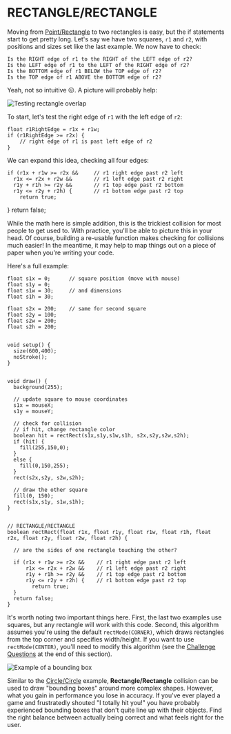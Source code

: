 # RECTANGLE/RECTANGLE

Moving from [Point/Rectangle](point-rect.php) to two rectangles is easy, but the if statements start to get pretty long. Let's say we have two squares, `r1` and `r2`, with positions and sizes set like the last example. We now have to check:

    Is the RIGHT edge of r1 to the RIGHT of the LEFT edge of r2?
    Is the LEFT edge of r1 to the LEFT of the RIGHT edge of r2?
    Is the BOTTOM edge of r1 BELOW the TOP edge of r2?
    Is the TOP edge of r1 ABOVE the BOTTOM edge of r2?

Yeah, not so intuitive 😖. A picture will probably help:

![Testing rectangle overlap](images/rect-rect.jpg)

To start, let's test the right edge of `r1` with the left edge of `r2`:

    float r1RightEdge = r1x + r1w;
    if (r1RightEdge >= r2x) {
    	// right edge of r1 is past left edge of r2
    }

We can expand this idea, checking all four edges:

    if (r1x + r1w >= r2x &&     // r1 right edge past r2 left
      r1x <= r2x + r2w &&    	// r1 left edge past r2 right
      r1y + r1h >= r2y &&    	// r1 top edge past r2 bottom
      r1y <= r2y + r2h) {    	// r1 bottom edge past r2 top
        return true;

}
return false;

While the math here is simple addition, this is the trickiest collision for most people to get used to. With practice, you'll be able to picture this in your head. Of course, building a re-usable function makes checking for collisions much easier! In the meantime, it may help to map things out on a piece of paper when you're writing your code.

Here's a full example:

    float s1x = 0;      // square position (move with mouse)
    float s1y = 0;
    float s1w = 30;     // and dimensions
    float s1h = 30;

    float s2x = 200;    // same for second square
    float s2y = 100;
    float s2w = 200;
    float s2h = 200;


    void setup() {
      size(600,400);
      noStroke();
    }


    void draw() {
      background(255);

      // update square to mouse coordinates
      s1x = mouseX;
      s1y = mouseY;

      // check for collision
      // if hit, change rectangle color
      boolean hit = rectRect(s1x,s1y,s1w,s1h, s2x,s2y,s2w,s2h);
      if (hit) {
        fill(255,150,0);
      }
      else {
        fill(0,150,255);
      }
      rect(s2x,s2y, s2w,s2h);

      // draw the other square
      fill(0, 150);
      rect(s1x,s1y, s1w,s1h);  
    }


    // RECTANGLE/RECTANGLE
    boolean rectRect(float r1x, float r1y, float r1w, float r1h, float r2x, float r2y, float r2w, float r2h) {

      // are the sides of one rectangle touching the other?

      if (r1x + r1w >= r2x &&    // r1 right edge past r2 left
          r1x <= r2x + r2w &&    // r1 left edge past r2 right
          r1y + r1h >= r2y &&    // r1 top edge past r2 bottom
          r1y <= r2y + r2h) {    // r1 bottom edge past r2 top
            return true;
      }
      return false;
    }

It's worth noting two important things here. First, the last two examples use squares, but any rectangle will work with this code. Second, this algorithm assumes you're using the default `rectMode(CORNER)`, which draws rectangles from the top corner and specifies width/height. If you want to use `rectMode(CENTER)`, you'll need to modify this algorithm (see the [Challenge Questions](section_2_challenges.php) at the end of this section).

![Example of a bounding box](images/bounding-box.jpg)

Similar to the [Circle/Circle](circle-circle.php) example, **Rectangle/Rectangle** collision can be used to draw "bounding boxes" around more complex shapes. However, what you gain in performance you lose in accuracy. If you've ever played a game and frustratedly shouted "I totally hit you!" you have probably experienced bounding boxes that don't quite line up with their objects. Find the right balance between actually being correct and what feels right for the user.
